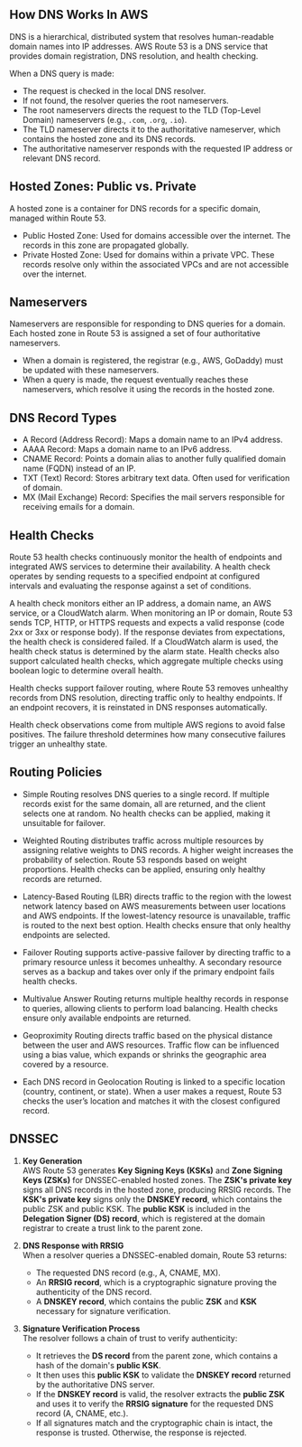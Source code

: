 ## How DNS Works In AWS

DNS is a hierarchical, distributed system that resolves human-readable domain names into IP addresses. 
AWS Route 53 is a DNS service that provides domain registration, DNS resolution, and health checking.

When a DNS query is made:

- The request is checked in the local DNS resolver. 
- If not found, the resolver queries the root nameservers.
- The root nameservers directs the request to the TLD (Top-Level Domain) nameservers (e.g., `.com`, `.org`, `.io`).
- The TLD nameserver directs it to the authoritative nameserver, which contains the hosted zone and its DNS records.
- The authoritative nameserver responds with the requested IP address or relevant DNS record.


## Hosted Zones: Public vs. Private

A hosted zone is a container for DNS records for a specific domain, managed within Route 53.

- Public Hosted Zone: Used for domains accessible over the internet. The records in this zone are propagated globally.
- Private Hosted Zone: Used for domains within a private VPC. These records resolve only within the associated VPCs and are not accessible over the internet.


## Nameservers

Nameservers are responsible for responding to DNS queries for a domain. 
Each hosted zone in Route 53 is assigned a set of four authoritative nameservers.

- When a domain is registered, the registrar (e.g., AWS, GoDaddy) must be updated with these nameservers.
- When a query is made, the request eventually reaches these nameservers, which resolve it using the records in the hosted zone.


## DNS Record Types

- A Record (Address Record): Maps a domain name to an IPv4 address.
- AAAA Record: Maps a domain name to an IPv6 address.
- CNAME Record: Points a domain alias to another fully qualified domain name (FQDN) instead of an IP.
- TXT (Text) Record: Stores arbitrary text data. Often used for verification of domain.
- MX (Mail Exchange) Record: Specifies the mail servers responsible for receiving emails for a domain.


## Health Checks

Route 53 health checks continuously monitor the health of endpoints and integrated AWS services to determine their availability. 
A health check operates by sending requests to a specified endpoint at configured intervals and evaluating the response against a set of conditions.

A health check monitors either an IP address, a domain name, an AWS service, or a CloudWatch alarm. 
When monitoring an IP or domain, Route 53 sends TCP, HTTP, or HTTPS requests and expects a valid response (code 2xx or 3xx or response body). 
If the response deviates from expectations, the health check is considered failed. 
If a CloudWatch alarm is used, the health check status is determined by the alarm state.
Health checks also support calculated health checks, which aggregate multiple checks using boolean logic to determine overall health.

Health checks support failover routing, where Route 53 removes unhealthy records from DNS resolution, directing traffic only to healthy endpoints. 
If an endpoint recovers, it is reinstated in DNS responses automatically. 

Health check observations come from multiple AWS regions to avoid false positives. 
The failure threshold determines how many consecutive failures trigger an unhealthy state. 


## Routing Policies

- Simple Routing resolves DNS queries to a single record. 
If multiple records exist for the same domain, all are returned, and the client selects one at random. 
No health checks can be applied, making it unsuitable for failover.


- Weighted Routing distributes traffic across multiple resources by assigning relative weights to DNS records. 
A higher weight increases the probability of selection. 
Route 53 responds based on weight proportions. 
Health checks can be applied, ensuring only healthy records are returned. 


- Latency-Based Routing (LBR) directs traffic to the region with the lowest network latency based on AWS measurements between user locations and AWS endpoints. 
If the lowest-latency resource is unavailable, traffic is routed to the next best option. 
Health checks ensure that only healthy endpoints are selected. 


- Failover Routing supports active-passive failover by directing traffic to a primary resource unless it becomes unhealthy. 
A secondary resource serves as a backup and takes over only if the primary endpoint fails health checks.


- Multivalue Answer Routing returns multiple healthy records in response to queries, allowing clients to perform load balancing.
Health checks ensure only available endpoints are returned.


- Geoproximity Routing directs traffic based on the physical distance between the user and AWS resources. 
Traffic flow can be influenced using a bias value, which expands or shrinks the geographic area covered by a resource.


- Each DNS record in Geolocation Routing is linked to a specific location (country, continent, or state).
When a user makes a request, Route 53 checks the user’s location and matches it with the closest configured record.


## DNSSEC 

1. **Key Generation**  
AWS Route 53 generates **Key Signing Keys (KSKs)** and **Zone Signing Keys (ZSKs)** for DNSSEC-enabled hosted zones. The **ZSK's private key** signs all DNS records in the hosted zone, producing RRSIG records. The **KSK's private key** signs only the **DNSKEY record**, which contains the public ZSK and public KSK. The **public KSK** is included in the **Delegation Signer (DS) record**, which is registered at the domain registrar to create a trust link to the parent zone.


2. **DNS Response with RRSIG**  
When a resolver queries a DNSSEC-enabled domain, Route 53 returns:
   - The requested DNS record (e.g., A, CNAME, MX).
   - An **RRSIG record**, which is a cryptographic signature proving the authenticity of the DNS record.
   - A **DNSKEY record**, which contains the public **ZSK** and **KSK** necessary for signature verification.


3. **Signature Verification Process**  
The resolver follows a chain of trust to verify authenticity:
   - It retrieves the **DS record** from the parent zone, which contains a hash of the domain's **public KSK**.
   - It then uses this **public KSK** to validate the **DNSKEY record** returned by the authoritative DNS server.
   - If the **DNSKEY record** is valid, the resolver extracts the **public ZSK** and uses it to verify the **RRSIG signature** for the requested DNS record (A, CNAME, etc.).
   - If all signatures match and the cryptographic chain is intact, the response is trusted. Otherwise, the response is rejected.
